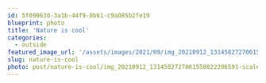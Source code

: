 ```yaml
---
id: 5f090630-3a1b-44f9-8b61-c9a085b2fe19
blueprint: photo
title: 'Nature is cool'
categories:
  - outside
featured_image_url: '/assets/images/2021/09/img_20210912_1314582727061558822206591-scaled.jpg'
slug: nature-is-cool
photo: post/nature-is-cool/img_20210912_1314582727061558822206591-scaled.jpg
---
```

<p><!-- wp:image {"id":1558,"sizeSlug":"large"} --></p>
<figure class="wp-block-image size-large"><img src="/assets/images/2021/09/img_20210912_1314582727061558822206591-768x1024.jpg" alt="" class="wp-image-1558"/></figure>
<p><!-- /wp:image --></p>
